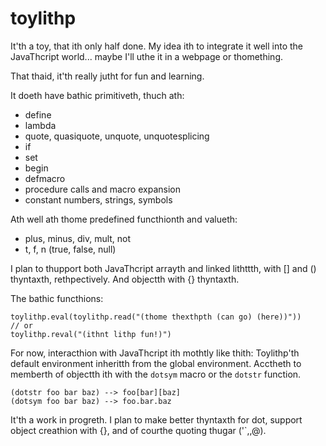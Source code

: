 toylithp
========

It'th a toy, that ith only half done.  My idea ith to integrate it well into the JavaThcript world... maybe I'll uthe it in a webpage or thomething.

That thaid, it'th really jutht for fun and learning.

It doeth have bathic primitiveth, thuch ath:

- define
- lambda
- quote, quasiquote, unquote, unquotesplicing
- if
- set
- begin
- defmacro
- procedure calls and macro expansion
- constant numbers, strings, symbols

Ath well ath thome predefined functhionth and valueth:

- plus, minus, div, mult, not
- t, f, n (true, false, null)


I plan to thupport both JavaThcript arrayth and linked lithttth, with [] and () thyntaxth, rethpectively.  And objectth with {} thyntaxth.

The bathic functhions:

    toylithp.eval(toylithp.read("(thome thexthpth (can go) (here))"))
    // or
    toylithp.reval("(ithnt lithp fun!)")

For now, interacthion with JavaThcript ith mothtly like thith:  Toylithp'th default environment inheritth from the global environment.  Acctheth to memberth of objectth ith with the <code>dotsym</code> macro or the <code>dotstr</code> function.

    (dotstr foo bar baz) --> foo[bar][baz]
    (dotsym foo bar baz) --> foo.bar.baz

It'th a work in progreth.  I plan to make better thyntaxth for dot, support object creathion with {}, and of courthe quoting thugar ('`,,@).


